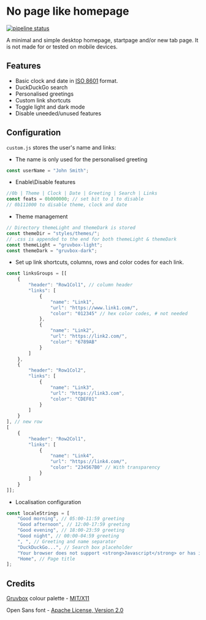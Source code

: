 # No page like homepage
 [![pipeline status](https://gitlab.com/calvinchd/no-page-like-homepage/badges/master/pipeline.svg)](https://gitlab.com/calvinchd/no-page-like-homepage/-/commits/master)
 
A minimal and simple desktop homepage, startpage and/or new tab page. It is not made for or tested on mobile devices.

## Features
- Basic clock and date in [ISO 8601](https://en.wikipedia.org/wiki/ISO_8601) format.
- DuckDuckGo search
- Personalised greetings
- Custom link shortcuts
- Toggle light and dark mode
- Disable uneeded/unused features

## Configuration
```custom.js``` stores the user's name and links:
- The name is only used for the personalised greeting
``` javascript
const userName = "John Smith";
```
- Enable\Disable features
``` javascript
//0b | Theme | Clock | Date | Greeting | Search | Links
const feats = 0b000000; // set bit to 1 to disable
// 0b111000 to disable theme, clock and date
```
- Theme management
``` javascript
// Directory themeLight and themeDark is stored
const themeDir = "styles/themes/";
// .css is appended to the end for both themeLight & themeDark
const themeLight = "gruvbox-light";
const themeDark = "gruvbox-dark";
```
- Set up link shortcuts, columns, rows and color codes for each link.
``` javascript
const linksGroups = [[
	{
		"header": "Row1Col1", // column header
		"links": [
			{
				"name": "Link1",
				"url": "https://www.link1.com/",
				"color": "012345" // hex color codes, # not needed
			},
			{
				"name": "Link2",
				"url": "https://link2.com/",
				"color": "6789AB"
			}
		]
	},
	{
		"header": "Row1Col2",
		"links": [
			{
				"name": "Link3",
				"url": "https://link3.com",
				"color": "CDEF01"
			}
		]
	}
], // new row
[
	{
		"header": "Row2Col1",
		"links": [
			{
				"name": "Link4",
				"url": "https://link4.com/",
				"color": "234567B0" // With transparency
			}
		]
	}
]];
```
- Localisation configuration
```javascript
const localeStrings = [
	"Good morning", // 05:00-11:59 greeting
	"Good afternoon", // 12:00-17:59 greeting
	"Good evening", // 18:00-23:59 greeting
	"Good night", // 00:00-04:59 greeting
	", ", // Greeting and name separator
	"DuckDuckGo...", // Search box placeholder
	"Your browser does not support <strong>Javascript</strong> or has it disabled. This page requires <strong>JS</strong> for most of its functions.", // noscript message
	"Home", // Page title
];
```
## Credits
[Gruvbox](https://github.com/morhetz/gruvbox) colour palette - [MIT/X11](https://en.wikipedia.org/wiki/MIT_License)

Open Sans font - [Apache License, Version 2.0](http://www.apache.org/licenses/LICENSE-2.0)